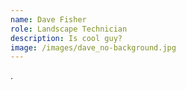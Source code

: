```yaml
---
name: Dave Fisher
role: Landscape Technician
description: Is cool guy?
image: /images/dave_no-background.jpg
---
```

.